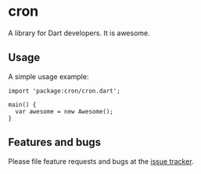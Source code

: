 # cron

A library for Dart developers. It is awesome.

## Usage

A simple usage example:

    import 'package:cron/cron.dart';

    main() {
      var awesome = new Awesome();
    }

## Features and bugs

Please file feature requests and bugs at the [issue tracker][tracker].

[tracker]: http://example.com/issues/replaceme
